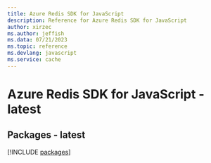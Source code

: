 ```yaml
---
title: Azure Redis SDK for JavaScript
description: Reference for Azure Redis SDK for JavaScript
author: xirzec
ms.author: jeffish
ms.data: 07/21/2023
ms.topic: reference
ms.devlang: javascript
ms.service: cache
---
```

# Azure Redis SDK for JavaScript - latest
## Packages - latest
[!INCLUDE [packages](redis-index.md)]